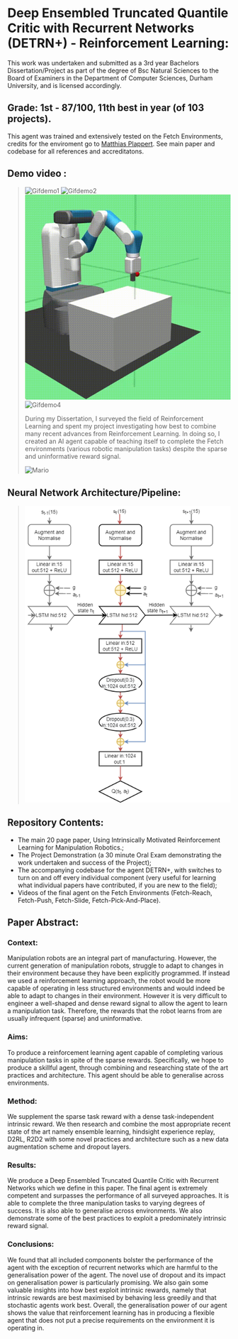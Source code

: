# Deep Ensembled Truncated Quantile Critic with Recurrent Networks (DETRN+) - Reinforcement Learning:

This work was undertaken and submitted as a 3rd year Bachelors Dissertation/Project as part of the degree of Bsc Natural Sciences to the Board of Examiners in the Department of Computer Sciences, Durham University, and is licensed accordingly. 
## Grade: 1st - 87/100, 11th best in year (of 103 projects).

This agent was trained and extensively tested on the Fetch Environments, credits for the enviroment go to [Matthias Plappert](https://github.com/matthiasplappert). See main paper and codebase for all references and accreditatons.

## Demo video :
  > ![Gifdemo1](https://github.com/Lauren-Stumpf/dissertation/blob/main/videos/fetch_pick_and_place_video.gif)
  > ![Gifdemo2](https://github.com/Lauren-Stumpf/dissertation/blob/main/videos/fetch_push_video.gif)
  > ![Gifdemo3](https://github.com/Lauren-Stumpf/dissertation/blob/main/videos/fetch_reach_video.gif)
  > ![Gifdemo4](https://github.com/Lauren-Stumpf/dissertation/blob/main/videos/fetch_slide_video.gif)
  > 
  > During my Dissertation, I surveyed the field of Reinforcement Learning and spent my project investigating how best to combine many recent advances from Reinforcement Learning. In doing so, I created an AI agent capable of teaching itself to complete the Fetch environments (various robotic manipulation tasks) despite the sparse and uninformative reward signal. 
  > 
  > <img src="https://user-images.githubusercontent.com/18665030/136562342-ef434a45-5ffd-4d7c-858e-ceee3894eec4.png" width="48" title="Mario"/>
## Neural Network Architecture/Pipeline:
> ![image](https://github.com/Lauren-Stumpf/dissertation/blob/main/photos/neural_net_arch.png)



## Repository Contents:
* The main 20 page paper, Using Intrinsically Motivated Reinforcement Learning for Manipulation Robotics.;
* The Project Demonstration (a 30 minute Oral Exam demonstrating the work undertaken and success of the Project);
* The accompanying codebase for the agent DETRN+, with switches to turn on and off every individual component (very useful for learning what individual papers have contributed, if you are new to the field);
* Videos of the final agent on the Fetch Environments (Fetch-Reach, Fetch-Push, Fetch-Slide, Fetch-Pick-And-Place).


## Paper Abstract:
### Context:
Manipulation robots are an integral part of manufacturing. However, the current generation of manipulation robots,
struggle to adapt to changes in their environment because they have been explicitly programmed. If instead we used a reinforcement
learning approach, the robot would be more capable of operating in less structured environments and would indeed be able to adapt to
changes in their environment. However it is very difficult to engineer a well-shaped and dense reward signal to allow the agent to learn
a manipulation task. Therefore, the rewards that the robot learns from are usually infrequent (sparse) and uninformative.
### Aims:
To produce a reinforcement learning agent capable of completing various manipulation tasks in spite of the sparse rewards.
Specifically, we hope to produce a skillful agent, through combining and researching state of the art practices and architecture. This
agent should be able to generalise across environments.
### Method:
We supplement the sparse task reward with a dense task-independent intrinsic reward. We then research and combine the
most appropriate recent state of the art namely ensemble learning, hindsight experience replay, D2RL, R2D2 with some novel
practices and architecture such as a new data augmentation scheme and dropout layers.
### Results:
 We produce a Deep Ensembled Truncated Quantile Critic with Recurrent Networks which we define in this paper. The final
agent is extremely competent and surpasses the performance of all surveyed approaches. It is able to complete the three manipulation
tasks to varying degrees of success. It is also able to generalise across environments. We also demonstrate some of the best practices
to exploit a predominately intrinsic reward signal.
### Conclusions:
We found that all included components bolster the performance of the agent with the exception of recurrent networks
which are harmful to the generalisation power of the agent. The novel use of dropout and its impact on generalisation power is
particularly promising. We also gain some valuable insights into how best exploit intrinsic rewards, namely that intrinsic rewards are
best maximised by behaving less greedily and that stochastic agents work best. Overall, the generalisation power of our agent shows
the value that reinforcement learning has in producing a flexible agent that does not put a precise requirements on the environment it is
operating in. 
